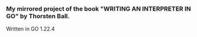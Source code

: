 ### My mirrored project of the book "WRITING AN INTERPRETER IN GO" by Thorsten Ball.

Written in GO 1.22.4 
